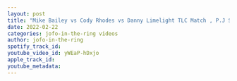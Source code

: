 ```yaml
---
layout: post
title: "Mike Bailey vs Cody Rhodes vs Danny Limelight TLC Match , P.J SAVAGE VS PCO & More! | JWF NITRO"
date: 2022-02-22
categories: jofo-in-the-ring videos
author: jofo-in-the-ring
spotify_track_id: 
youtube_video_id: yWEaP-hDxjo
apple_track_id: 
youtube_metadata: 
---
```

